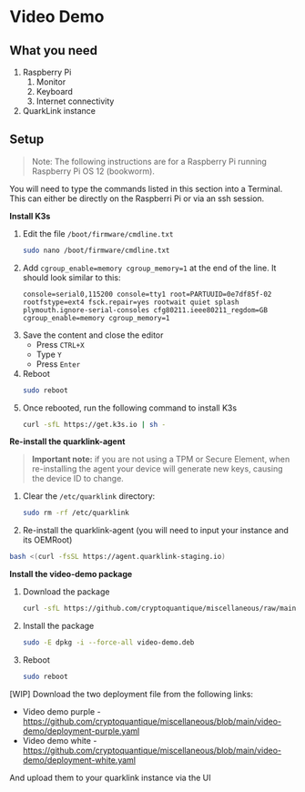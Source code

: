 # Video Demo

## What you need
1. Raspberry Pi
   1. Monitor
   2. Keyboard
   3. Internet connectivity
2. QuarkLink instance

## Setup
>Note: The following instructions are for a Raspberry Pi running Raspberry Pi OS 12 (bookworm).

You will need to type the commands listed in this section into a Terminal. This can either be directly on the Raspberri Pi or via an ssh session.

**Install K3s**
1. Edit the file `/boot/firmware/cmdline.txt`
    ```sh
    sudo nano /boot/firmware/cmdline.txt
    ```
2. Add `cgroup_enable=memory cgroup_memory=1` at the end of the line.
  It should look similar to this:
    ```
    console=serial0,115200 console=tty1 root=PARTUUID=0e7df85f-02 rootfstype=ext4 fsck.repair=yes rootwait quiet splash plymouth.ignore-serial-consoles cfg80211.ieee80211_regdom=GB cgroup_enable=memory cgroup_memory=1
    ```
3. Save the content and close the editor
     - Press `CTRL+X`
     - Type `Y`
     - Press `Enter`
4. Reboot   
    ```sh
    sudo reboot
    ```
1. Once rebooted, run the following command to install K3s
    ```sh
    curl -sfL https://get.k3s.io | sh -
    ```

**Re-install the quarklink-agent**
>**Important note:** if you are not using a TPM or Secure Element, when re-installing the agent your device will generate new keys, causing the device ID to change.

1. Clear the `/etc/quarklink` directory:
    ```sh
    sudo rm -rf /etc/quarklink
    ```
2. Re-install the quarklink-agent (you will need to input your instance and its OEMRoot)
```sh
bash <(curl -fsSL https://agent.quarklink-staging.io)
```

**Install the video-demo package**
1. Download the package
    ```sh
    curl -sfL https://github.com/cryptoquantique/miscellaneous/raw/main/video-demo/video-demo.deb -o video-demo.deb
    ```
2. Install the package
    ```sh
    sudo -E dpkg -i --force-all video-demo.deb
    ```
3. Reboot
    ```sh
    sudo reboot
    ```

[WIP]
Download the two deployment file from the following links:
  * Video demo purple - https://github.com/cryptoquantique/miscellaneous/blob/main/video-demo/deployment-purple.yaml
  * Video demo white - https://github.com/cryptoquantique/miscellaneous/blob/main/video-demo/deployment-white.yaml
  
And upload them to your quarklink instance via the UI